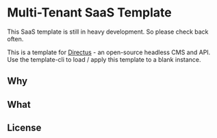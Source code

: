 # Multi-Tenant SaaS Template

This SaaS template is still in heavy development. So please check back often.

This is a template for [Directus](https://directus.io/) - an open-source headless CMS and API. Use the template-cli to load / apply this template to a blank instance.

## Why

## What

## License
